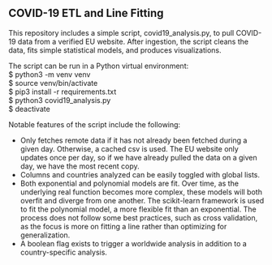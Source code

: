## COVID-19 ETL and Line Fitting
This repository includes a simple script, 
covid19_analysis.py, to pull COVID-19 data from a verified EU
website. After ingestion, the script cleans the data, 
fits simple statistical models, and produces
visualizations. 

The script can be run in a Python virtual environment:
<br>
$ python3 -m venv venv
<br>
$ source venv/bin/activate
<br>
$ pip3 install -r requirements.txt
<br> 
$ python3 covid19_analysis.py
<br>
$ deactivate

Notable features of the script include the following:
* Only fetches remote data if it has not already been fetched 
during a given day. Otherwise, a cached csv is used. 
The EU website only updates once per day, so if we have already
pulled the data on a given day, we have the most recent copy.
* Columns and countries analyzed can be easily toggled with 
global lists.
* Both exponential and polynomial models are fit. Over time, as
the underlying real function becomes more complex, these models
will both overfit and diverge from one another. 
The scikit-learn framework is used to fit the 
polynomial model, a more flexible fit than an exponential. 
The process does not follow
some best practices, such as cross validation, as the focus
is more on fitting a line rather than optimizing for 
generalization. 
* A boolean flag exists to trigger a worldwide analysis
in addition to a country-specific analysis. 
